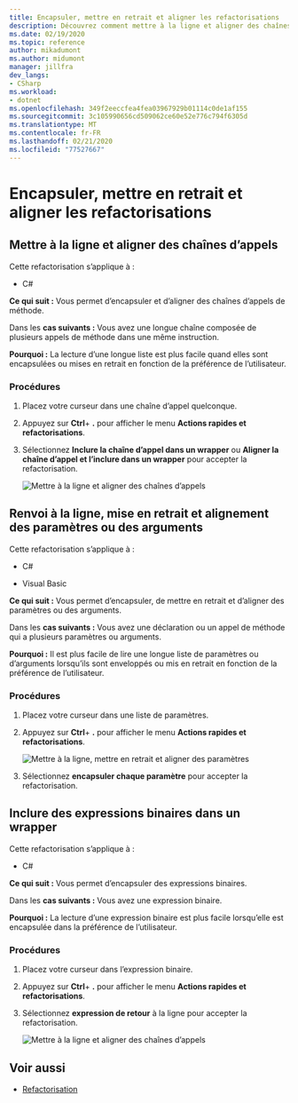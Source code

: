 ```yaml
---
title: Encapsuler, mettre en retrait et aligner les refactorisations
description: Découvrez comment mettre à la ligne et aligner des chaînes d’appels de méthode.
ms.date: 02/19/2020
ms.topic: reference
author: mikadumont
ms.author: midumont
manager: jillfra
dev_langs:
- CSharp
ms.workload:
- dotnet
ms.openlocfilehash: 349f2eeccfea4fea03967929b01114c0de1af155
ms.sourcegitcommit: 3c105990656cd509062ce60e52e776c794f6305d
ms.translationtype: MT
ms.contentlocale: fr-FR
ms.lasthandoff: 02/21/2020
ms.locfileid: "77527667"
---
```

# <a name="wrap-indent-and-align-refactorings"></a>Encapsuler, mettre en retrait et aligner les refactorisations

## <a name="wrap-and-align-call-chains"></a>Mettre à la ligne et aligner des chaînes d’appels

Cette refactorisation s’applique à :

- C#

**Ce qui suit :** Vous permet d’encapsuler et d’aligner des chaînes d’appels de méthode.

Dans les **cas suivants :** Vous avez une longue chaîne composée de plusieurs appels de méthode dans une même instruction.

**Pourquoi :** La lecture d’une longue liste est plus facile quand elles sont encapsulées ou mises en retrait en fonction de la préférence de l’utilisateur.

### <a name="how-to"></a>Procédures

1. Placez votre curseur dans une chaîne d’appel quelconque.
2. Appuyez sur **Ctrl**+ **.** pour afficher le menu **Actions rapides et refactorisations**.
3. Sélectionnez **Inclure la chaîne d’appel dans un wrapper** ou **Aligner la chaîne d’appel et l’inclure dans un wrapper** pour accepter la refactorisation.

   ![Mettre à la ligne et aligner des chaînes d’appels](media/wrap-call-chain.png)

## <a name="wrap-indent-and-align-parameters-or-arguments"></a>Renvoi à la ligne, mise en retrait et alignement des paramètres ou des arguments

Cette refactorisation s’applique à :

- C#

- Visual Basic

**Ce qui suit :** Vous permet d’encapsuler, de mettre en retrait et d’aligner des paramètres ou des arguments.

Dans les **cas suivants :** Vous avez une déclaration ou un appel de méthode qui a plusieurs paramètres ou arguments.

**Pourquoi :** Il est plus facile de lire une longue liste de paramètres ou d’arguments lorsqu’ils sont enveloppés ou mis en retrait en fonction de la préférence de l’utilisateur.

### <a name="how-to"></a>Procédures

1. Placez votre curseur dans une liste de paramètres.
2. Appuyez sur **Ctrl**+ **.** pour afficher le menu **Actions rapides et refactorisations**.

   ![Mettre à la ligne, mettre en retrait et aligner des paramètres](media/wrap-parameters.png)

3. Sélectionnez **encapsuler chaque paramètre** pour accepter la refactorisation.

## <a name="wrap-binary-expressions"></a>Inclure des expressions binaires dans un wrapper

Cette refactorisation s’applique à :

- C#

**Ce qui suit :** Vous permet d’encapsuler des expressions binaires.

Dans les **cas suivants :** Vous avez une expression binaire.

**Pourquoi :** La lecture d’une expression binaire est plus facile lorsqu’elle est encapsulée dans la préférence de l’utilisateur.

### <a name="how-to"></a>Procédures

1. Placez votre curseur dans l’expression binaire.
2. Appuyez sur **Ctrl**+ **.** pour afficher le menu **Actions rapides et refactorisations**.
3. Sélectionnez **expression de retour** à la ligne pour accepter la refactorisation.

   ![Mettre à la ligne et aligner des chaînes d’appels](media/wrap-binary-expression.png)

## <a name="see-also"></a>Voir aussi

- [Refactorisation](../refactoring-in-visual-studio.md)
